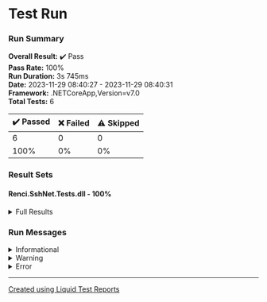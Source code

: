 ﻿
# Test Run
### Run Summary

<p>
<strong>Overall Result:</strong> ✔️ Pass <br />
<strong>Pass Rate:</strong> 100% <br />
<strong>Run Duration:</strong> 3s 745ms <br />
<strong>Date:</strong> 2023-11-29 08:40:27 - 2023-11-29 08:40:31 <br />
<strong>Framework:</strong> .NETCoreApp,Version=v7.0 <br />
<strong>Total Tests:</strong> 6 <br />
</p>

<table>
<thead>
<tr>
<th>✔️ Passed</th>
<th>❌ Failed</th>
<th>⚠️ Skipped</th>
</tr>
</thead>
<tbody>
<tr>
<td>6</td>
<td>0</td>
<td>0</td>
</tr>
<tr>
<td>100%</td>
<td>0%</td>
<td>0%</td>
</tr>
</tbody>
</table>

### Result Sets
#### Renci.SshNet.Tests.dll - 100%
<details>
<summary>Full Results</summary>
<table>
<thead>
<tr>
<th>Result</th>
<th>Test</th>
<th>Duration</th>
</tr>
</thead>
<tr>
<td> ✔️ Passed </td>
<td>IsStartedShouldReturnFalse</td>
<td>151ms</td>
</tr>
<tr>
<td> ✔️ Passed </td>
<td>ForwardedPortShouldRefuseNewConnections</td>
<td>2s 79ms</td>
</tr>
<tr>
<td> ✔️ Passed </td>
<td>ExistingConnectionShouldBeClosed</td>
<td>59ms</td>
</tr>
<tr>
<td> ✔️ Passed </td>
<td>ClosingShouldHaveFiredOnce</td>
<td>63ms</td>
</tr>
<tr>
<td> ✔️ Passed </td>
<td>ExceptionShouldNotHaveFired</td>
<td>62ms</td>
</tr>
<tr>
<td> ✔️ Passed </td>
<td>DisposeOnChannelShouldBeInvokedOnce</td>
<td>65ms</td>
</tr>
</tbody>
</table>
</details>

### Run Messages
<details>
<summary>Informational</summary>
<pre><code>
</code></pre>
</details>

<details>
<summary>Warning</summary>
<pre><code>
</code></pre>
</details>

<details>
<summary>Error</summary>
<pre><code>
</code></pre>
</details>



----

[Created using Liquid Test Reports](https://github.com/kurtmkurtm/LiquidTestReports)